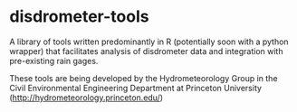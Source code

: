 # disdrometer-tools

A library of tools written predominantly in R (potentially soon with a python wrapper) that facilitates analysis of disdrometer data and integration with pre-existing rain gages.

These tools are being developed by the Hydrometeorology Group in the Civil Environmental Engineering Department at Princeton University (<http://hydrometeorology.princeton.edu/>)
